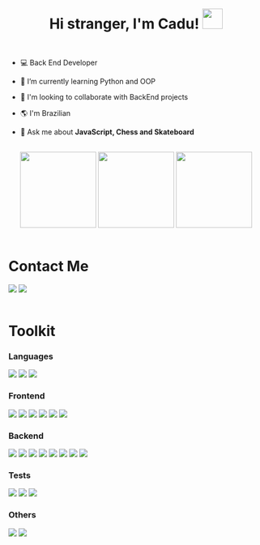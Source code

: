 <h1 align="center">Hi stranger, I'm Cadu! <img src="https://raw.githubusercontent.com/MartinHeinz/MartinHeinz/master/wave.gif" height="40px"> </h1>

<br>

<div align="left">

  - 💻 Back End Developer 

  - 🌱 I’m currently learning Python and OOP

  - :handshake: I'm looking to collaborate with BackEnd projects

  - 🌎 I'm Brazilian

  - 💬 Ask me about **JavaScript, Chess and Skateboard**

</div>

<br>

<div align="center">
  <img height="150em" src="https://github-readme-stats.vercel.app/api?username=StephanCadu&show_icons=true&theme=maroongold&include_all_commits=true&count_private=true"/>
  <img height="150em" src="https://github-readme-stats.vercel.app/api/top-langs/?username=StephanCadu&layout=compact&langs_count=7&theme=maroongold"/>
  <img height="150em" src="https://github-readme-streak-stats.herokuapp.com/?user=StephanCadu&theme=maroongold">
</div>
  
<br>

<h1 align="left"> Contact Me</h1>
  
<div align="left">
  <a href="https://www.linkedin.com/in/carlos-eduardo-stephan-851b91233/"><img src="https://img.shields.io/badge/LinkedIn-0077B5?style=for-the-badge&logo=linkedin&logoColor=white"></a>
  <a href="mailto:cdauk@hotmail.com"><img src="https://img.shields.io/badge/Microsoft_Outlook-0078D4?style=for-the-badge&logo=microsoft-outlook&logoColor=white"></a>
</div>

<br>

<h1 align="left"> Toolkit </h1>

<h3 align="left"> Languages </h3>
<div style="display: inline_block" align="left">
  <img src="https://img.shields.io/badge/JavaScript-323330?style=for-the-badge&logo=javascript&logoColor=F7DF1E" />
  <img src="https://img.shields.io/badge/TypeScript-007ACC?style=for-the-badge&logo=typescript&logoColor=white" />
  <img src="https://img.shields.io/badge/python-3670A0?style=for-the-badge&logo=python&logoColor=ffdd54" />
<!--   <img src="https://img.shields.io/badge/java-%23ED8B00.svg?style=for-the-badge&logo=java&logoColor=white" > -->
</div>

<h3 align="left"> Frontend </h3>
<div style="display: inline_block" align="left">
  <img src="https://img.shields.io/badge/HTML5-E34F26?style=for-the-badge&logo=html5&logoColor=white" />
  <img src="https://img.shields.io/badge/CSS3-1572B6?style=for-the-badge&logo=css3&logoColor=white" />
  <img src="https://img.shields.io/badge/React-20232A?style=for-the-badge&logo=react&logoColor=61DAFB" />
  <img src="https://img.shields.io/badge/Redux-593D88?style=for-the-badge&logo=redux&logoColor=white" />
  <img src="https://img.shields.io/badge/tailwindcss-%2338B2AC.svg?style=for-the-badge&logo=tailwind-css&logoColor=white" />
  <img src="https://img.shields.io/badge/bootstrap-%23563D7C.svg?style=for-the-badge&logo=bootstrap&logoColor=white" >
</div>

<h3 align="left"> Backend </h3>
<div style="display: inline_block" align="left">
  <img src="https://img.shields.io/badge/Docker-2CA5E0?style=for-the-badge&logo=docker&logoColor=white" />
  <img src="https://img.shields.io/badge/Node.js-339933?style=for-the-badge&logo=nodedotjs&logoColor=white" />
  <img src="https://img.shields.io/badge/express.js-%23404d59.svg?style=for-the-badge&logo=express&logoColor=%2361DAFB" />
  <img src="https://img.shields.io/badge/-Swagger-%23Clojure?style=for-the-badge&logo=swagger&logoColor=white"/>
  <img src="https://img.shields.io/badge/MySQL-005C84?style=for-the-badge&logo=mysql&logoColor=white" />
  <img src="https://img.shields.io/badge/Sequelize-52B0E7?style=for-the-badge&logo=Sequelize&logoColor=white" />
  <img src="https://img.shields.io/badge/Prisma-3982CE?style=for-the-badge&logo=Prisma&logoColor=white" />
  <img src="https://img.shields.io/badge/MongoDB-4EA94B?style=for-the-badge&logo=mongodb&logoColor=white" />
</div>

<h3 align="left"> Tests </h3>
<div style="display: inline_block" align="left">
  <img src="https://img.shields.io/badge/Jest-C21325?style=for-the-badge&logo=jest&logoColor=white" />
  <img src="https://img.shields.io/badge/Mocha-8D6748?style=for-the-badge&logo=Mocha&logoColor=white">
  <img src="https://img.shields.io/badge/Chai-f7e9c8?style=for-the-badge&logo=mocha&logoColor=a84d45">
</div>

<h3 align="left"> Others </h3>
<div style="display: inline_block" align="left">
  <img src="https://img.shields.io/badge/Visual%20Studio%20Code-0078d7.svg?style=for-the-badge&logo=visual-studio-code&logoColor=white" />
  <img src="https://img.shields.io/badge/GIT-E44C30?style=for-the-badge&logo=git&logoColor=white" />
<!--   <img src="https://img.shields.io/badge/IntelliJIDEA-000000.svg?style=for-the-badge&logo=intellij-idea&logoColor=white" > -->
</div>
